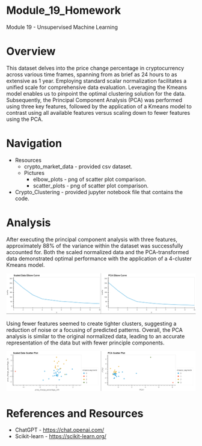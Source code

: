 # Module_19_Homework
Module 19 - Unsupervised Machine Learning

# Overview
This dataset delves into the price change percentage in cryptocurrency across various time frames, spanning from as brief as 24 hours to as extensive as 1 year. Employing standard scalar normalization facilitates a unified scale for comprehensive data evaluation. Leveraging the Kmeans model enables us to pinpoint the optimal clustering solution for the data. Subsequently, the Principal Component Analysis (PCA) was performed using three key features, followed by the application of a Kmeans model to contrast using all available features versus scaling down to fewer features using the PCA.

# Navigation
* Resources 
    * crypto_market_data - provided csv dataset.
    * Pictures
         * elbow_plots - png of scatter plot comparison.
         * scatter_plots - png of scatter plot comparison.
* Crypto_Clustering - provided jupyter notebook file that contains the code. 

# Analysis
After executing the principal component analysis with three features, approximately 88% of the variance within the dataset was successfully accounted for. Both the scaled normalized data and the PCA-transformed data demonstrated optimal performance with the application of a 4-cluster Kmeans model.

<p align="center">
<img src="https://github.com/hmmclean/Module_19_Homework/blob/main/Resources/Pictures/elbow_plots.PNG" width="650">
</p>


Using fewer features seemed to create tighter clusters, suggesting a reduction of noise or a focusing of predicted patterns. Overall, the PCA analysis is similar to the original normalized data, leading to an accurate representation of the data but with fewer principle components.


<p align="center">
<img src="https://github.com/hmmclean/Module_19_Homework/blob/main/Resources/Pictures/scatter_plots.PNG" width="650">
</p>

# References and Resources
* ChatGPT - https://chat.openai.com/
* Scikit-learn - https://scikit-learn.org/
